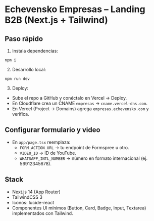 # Echevensko Empresas – Landing B2B (Next.js + Tailwind)

## Paso rápido
1) Instala dependencias:
```
npm i
```
2) Desarrollo local:
```
npm run dev
```
3) Deploy:
- Sube el repo a GitHub y conéctalo en Vercel → Deploy.
- En Cloudflare crea un CNAME `empresas` → `cname.vercel-dns.com`.
- En Vercel (Project → Domains) agrega `empresas.echevensko.com` y verifica.

## Configurar formulario y video
- En `app/page.tsx` reemplaza:
  - `FORM_ACTION_URL` → tu endpoint de Formspree u otro.
  - `VIDEO_ID` → ID de YouTube.
  - `WHATSAPP_INTL_NUMBER` → número en formato internacional (ej. 56912345678).

## Stack
- Next.js 14 (App Router)
- TailwindCSS 3
- Iconos: lucide-react
- Componentes UI mínimos (Button, Card, Badge, Input, Textarea) implementados con Tailwind.
